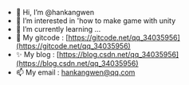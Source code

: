 - 👋 Hi, I’m @hankangwen
- 👀 I’m interested in 'how to make game with unity
- 🌱 I’m currently learning ...
- 💞️ My gitcode : [https://gitcode.net/qq_34035956](https://gitcode.net/qq_34035956)
- ✨ My blog : [https://blog.csdn.net/qq_34035956](https://blog.csdn.net/qq_34035956)
- 📫 My email : hankangwen@qq.com 
<!---
hankangwen/hankangwen is a ✨ special ✨ repository because its `README.md` (this file) appears on your GitHub profile.
You can click the Preview link to take a look at your changes.
--->
